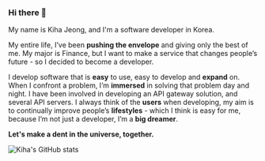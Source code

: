 ### Hi there 👋

My name is Kiha Jeong, and I'm a software developer in Korea.

My entire life, I’ve been **pushing the envelope** and giving only the best of me. My major is Finance, but I want to make a service that changes people’s future - so I decided to become a developer.

I develop software that is **easy** to use, easy to develop and **expand** on. When I confront a problem, I’m **immersed** in solving that problem day and night. I have been involved in developing an API gateway solution, and several API servers. I always think of the **users** when developing, my aim is to continually improve people’s **lifestyles** - which I think is easy for me, because I’m not just a developer, I’m a **big dreamer**.

**Let's make a dent in the universe, together.**

![Kiha's GitHub stats](https://github-readme-stats.vercel.app/api?username=KihaJeong1994&show_icons=true&theme=default)

<!--
**KihaJeong1994/KihaJeong1994** is a ✨ _special_ ✨ repository because its `README.md` (this file) appears on your GitHub profile.

Here are some ideas to get you started:

- 🔭 I’m currently working on ...
- 🌱 I’m currently learning ...
- 👯 I’m looking to collaborate on ...
- 🤔 I’m looking for help with ...
- 💬 Ask me about ...
- 📫 How to reach me: ...
- 😄 Pronouns: ...
- ⚡ Fun fact: ...
-->
